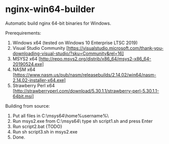 # nginx-win64-builder
Automatic build nginx 64-bit binaries for Windows.

Prerequirements:
1. Windows x64 (tested on Windows 10 Enterprise LTSC 2019)
2. Visual Studio Community [https://visualstudio.microsoft.com/thank-you-downloading-visual-studio/?sku=Community&rel=16]
3. MSYS2 x64 [http://repo.msys2.org/distrib/x86_64/msys2-x86_64-20190524.exe]
4. NASM x64 [https://www.nasm.us/pub/nasm/releasebuilds/2.14.02/win64/nasm-2.14.02-installer-x64.exe]
5. Strawberry Perl x64 [http://strawberryperl.com/download/5.30.1.1/strawberry-perl-5.30.1.1-64bit.msi]

Building from source:
1. Put all files in C:\msys64\home\%username%\
2. Run msys2.exe from C:\msys64\ type sh script1.sh and press Enter
3. Run script2.bat {TODO}
4. Run sh script3.sh in msys2.exe
5. Done.